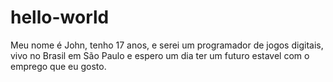 # hello-world

Meu nome é John, tenho 17 anos, e serei um programador de jogos digitais, vivo no Brasil em São Paulo e espero um dia ter um futuro estavel com o emprego que eu gosto.
